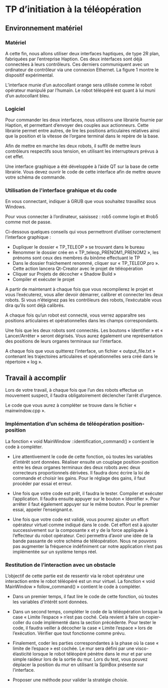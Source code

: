 # TP d’initiation à la téléopération

## Environnement matériel

### Matériel

A cette fin, nous allons utiliser deux interfaces haptiques, de type 2R plan, fabriquées par l’entreprise Haption. Ces deux interfaces sont déjà connectées à leurs contrôleurs. Ces derniers communiquent avec un ordinateur de contrôleur via une connexion Ethernet. La figure 1 montre le dispositif expérimental.

L’interface munie d’un autocollant orange sera utilisée comme le robot opérateur manipulé par l’humain. Le robot téléopéré est quant à lui muni d’un autocollant bleu.

### Logiciel

Pour commander les deux interfaces, nous utilisons une librairie fournie par Haption, et permettant d’envoyer des couples aux actionneurs. Cette librairie permet entre autres, de lire les positions articulaires relatives ainsi que la position et la vitesse de l’organe terminal dans le repère de la base.

Afin de mettre en marche les deux robots, il suffit de mettre leurs contrôleurs respectifs sous tension, en utilisant les interrupteurs prévus à cet effet.

Une interface graphique a été développée à l’aide QT sur la base de cette librairie. Vous devez ouvrir le code de cette interface afin de mettre œuvre votre schéma de commande.

### Utilisation de l'interface grahique et du code

En vous connectant, indiquer à GRUB que vous souhaitez travaillez sous Windows.

Pour vous connecter à l’ordinateur, saisissez : rob5 comme login et #rob5 comme mot de passe.

Ci-dessous quelques conseils qui vous permettront d’utiliser correctement l’interface graphique :

- Dupliquer le dossier « TP_TELEOP » se trouvant dans le bureau
- Renommer le dossier crée en « TP_teleop_PRENOM1_PRENOM2 », les prénoms sont ceux des membres du binôme effectuant le TP
- Dans le dossier fraichement renommé, cliquer sur « TP_TELEOP.pro ». Cette action lancera Qt-Creator avec le projet de téléopération
- Cliquer sur Projets de décocher « Shadow Build »
- Compiler et exécuter le projet

A partir de maintenant à chaque fois que vous recompilerez le projet et vous l’exécuterez, vous aller devoir démarrer, calibrer et connecter les deux robots. Si vous n’éteignez pas les contrôleurs des robots, l’exécutable vous dira qu’ils sont déjà calibrés.

A chaque fois qu’un robot est connecté, vous verrez apparaître ses positions articulaires et opérationnelles dans les champs correspondants.

Une fois que les deux robots sont connectés. Les boutons « Identifier » et « Lancer/Arrêter » seront dégrisés. Vous aurez également une représentation des positions de leurs organes terminaux sur l’interface. 

A chaque fois que vous quitterez l’interface, un fichier « output_file.txt » contenant les trajectoires articulaires et opérationnelles sera créé dans le répertoire « log ».

## Travail à accomplir

Lors de votre travail, à chaque fois que l’un des robots effectue un mouvement suspect, il faudra obligatoirement déclencher l’arrêt d’urgence.

Le code que vous aurez à compléter se trouve dans le fichier « mainwindow.cpp ».

### Implémentation d’un schéma de téléopération position-position

La fonction « void MainWindow ::identification_command() » contient le code à compléter.

- Lire attentivement le code de cette fonction, où toutes les variables d’intérêt sont données. Réaliser ensuite un couplage position-position entre les deux organes terminaux des deux robots avec deux correcteurs proportionnels dérivées. Il faudra donc écrire la loi de commande et choisir les gains. Pour le réglage des gains, il faut procéder par essai et erreur.

- Une fois que votre code est prêt, il faudra le tester. Compiler et exécuter l’application. Il faudra ensuite appuyer sur le bouton « Identifier ». Pour arrêter il faut également appuyer sur le même bouton. Pour le premier essai, appeler l’enseignant.e.

- Une fois que votre code est validé, vous pourrez ajouter un effort opérateur virtuel comme indiqué dans le code. Cet effort est à ajouter successivement sur la composante x et y de la force appliquée à l’effecteur du robot opérateur. Ceci permettra d’avoir une idée de la bande passante de votre schéma de téléopération. Nous ne pouvons pas augmenter la fréquence indéfiniment car notre application n’est pas implémentée sur un système temps réel.

### Restitution de l’interaction avec un obstacle

L‘objectif de cette partie est de ressentir via le robot opérateur une interaction entre le robot téléopéré est un mur virtuel. La fonction « void MainWindow » follow_command() » contient le code à compléter.

- Dans un premier temps, il faut lire le code de cette fonction, où toutes les variables d’intérêt sont données.

- Dans un second temps, compléter le code de la téléopération lorsque la case « Limite l’espace » n’est pas coché. Cela revient à faire un copier-coller du code implémenté dans la section précédente. Pour tester le code, il faudra veiller à décocher la case « Limite l’espace » lors de l’exécution. Vérifier que tout fonctionne comme prévu.

- Finalement, coder les parties correspondantes à la phase où la case « limite de l’espace » est cochée. Le mur sera défini par une visco-élasticité lorsque le robot téléopéré pénètre dans le mur et par une simple raideur lors de la sortie du mur. Lors du test, vous pouvez déplacer la position du mur en utilisant la SpinBox présente sur l’interface.

- Proposer une méthode pour valider la stratégie choisie. 



